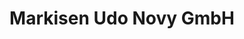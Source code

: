 ---
title: "Markisen Udo Novy GmbH"
url: /neukirchen-vluyn/markisen-udo-novy-gmbh/
shop: Baumarkt
---